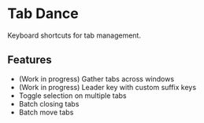 # Tab Dance

Keyboard shortcuts for tab management.

## Features

- (Work in progress) Gather tabs across windows
- (Work in progress) Leader key with custom suffix keys
- Toggle selection on multiple tabs
- Batch closing tabs
- Batch move tabs
